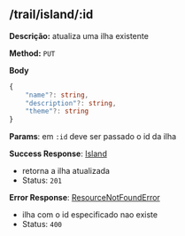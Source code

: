 ## /trail/island/:id

**Descrição:** atualiza uma ilha existente

**Method:** `PUT`

**Body**

```typescript
{
    "name"?: string,
    "description"?: string,
    "theme"?: string
}
```

**Params**: em `:id` deve ser passado o id da ilha

**Success Response**: [Island](../../../../src/domain/trilhas/@entities/island.ts)
- retorna a ilha atualizada
- Status: `201`

**Error Response**: [ResourceNotFoundError](../../../../src/core/errors/resource-not-found-error.ts)
- ilha com o id especificado nao existe
- Status: `400`